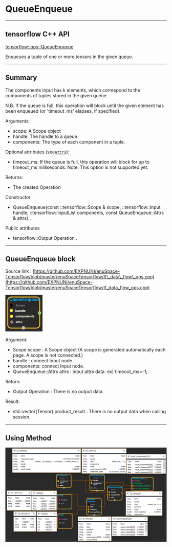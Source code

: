 # QueueEnqueue

---

## tensorflow C++ API

[tensorflow::ops::QueueEnqueue](https://www.tensorflow.org/api_docs/cc/class/tensorflow/ops/queue-enqueue)

Enqueues a tuple of one or more tensors in the given queue.

---

## Summary

The components input has k elements, which correspond to the components of tuples stored in the given queue.

N.B. If the queue is full, this operation will block until the given element has been enqueued \(or 'timeout\_ms' elapses, if specified\).

Arguments:

* scope: A Scope object
* handle: The handle to a queue.
* components: The type of each component in a tuple.

Optional attributes \(see[`Attrs`](https://www.tensorflow.org/api_docs/cc/struct/tensorflow/ops/queue-dequeue/attrs.html#structtensorflow_1_1ops_1_1_queue_dequeue_1_1_attrs)\):

* timeout\_ms: If the queue is full, this operation will block for up to timeout\_ms milliseconds. Note: This option is not supported yet.

Returns:

* The created Operation 

Constructor

* QueueEnqueue\(const ::tensorflow::Scope & scope, ::tensorflow::Input handle, ::tensorflow::InputList components, const QueueEnqueue::Attrs & attrs\) .

Public attributes

* tensorflow::Output Operation .

---

## QueueEnqueue block

Source link : [https://github.com/EXPNUNI/enuSpace-Tensorflow/blob/master/enuSpaceTensorflow/tf\_data\_flow\_ops.cpp](https://github.com/EXPNUNI/enuSpace-Tensorflow/blob/master/enuSpaceTensorflow/tf_data_flow_ops.cpp)

![](/assets/dataflow_QueueEnque_Symbol.png)

Argument:

* Scope scope : A Scope object \(A scope is generated automatically each page. A scope is not connected.\)
* handle : connect  Input node.
* components: connect  Input node.
* QueueEnqueue::Attrs attrs : input attrs data. ex\) timeout\_ms=-1;

Return:

* Output Operation : There is no output data.

Result:

* std::vector\(Tensor\) product\_result : There is no output data when calling session.

---

## Using Method

![](/assets/dataflow_DynamicPartition_Method.png)

